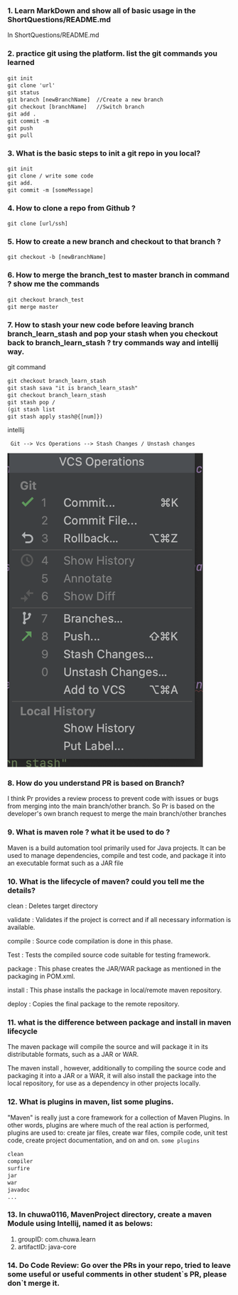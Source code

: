 ### 1. Learn MarkDown and show all of basic usage in the ShortQuestions/README.md
In ShortQuestions/README.md

### 2. practice git using the platform. list the git commands you learned
```
git init
git clone 'url' 
git status
git branch [newBranchName]  //Create a new branch
git checkout [branchName]   //Switch branch
git add .
git commit -m
git push
git pull
```

### 3. What is the basic steps to init a git repo in you local?
```
git init
git clone / write some code
git add.
git commit -m [someMessage]
```

### 4. How to clone a repo from Github ?
```
git clone [url/ssh]
```

### 5. How to create a new branch and checkout to that branch ?
```
git checkout -b [newBranchName]
```

### 6. How to merge the branch_test to master branch in command ? show me the commands
```
git checkout branch_test
git merge master
```

### 7. How to stash your new code before leaving branch branch_learn_stash and pop your stash when you checkout back to branch_learn_stash ? try commands way and intellij way.
git command
```
git checkout branch_learn_stash
git stash sava "it is branch_learn_stash"
git checkout branch_learn_stash
git stash pop / 
(git stash list 
git stash apply stash@{[num]})
```
intellij
```
 Git --> Vcs Operations --> Stash Changes / Unstash changes
```
![avatar](/ShortQuestions/image/stash.png)

### 8. How do you understand PR is based on Branch?
I think Pr provides a review process to prevent code with issues or bugs from merging into the main branch/other branch. So Pr is based on the developer's own branch request to merge the main branch/other branches

### 9. What is maven role ? what it be used to do ?
Maven is a build automation tool primarily used for Java projects. It can be used to manage dependencies, compile and test code, and package it into an executable format such as a JAR file

### 10. What is the lifecycle of maven? could you tell me the details?
<p> clean : Deletes target directory
<p> validate : Validates if the project is correct and if all necessary information
is available.
<p> compile : Source code compilation is done in this phase.
<p> Test : Tests the compiled source code suitable for testing framework.
<p> package : This phase creates the JAR/WAR package as mentioned in the
packaging in POM.xml.
<p> install : This phase installs the package in local/remote maven
repository.
<p> deploy : Copies the final package to the remote repository.

### 11. what is the difference between package and install in maven lifecycle
The maven package  will compile the source and will package it in its distributable formats, such as a JAR or WAR. 
<p>The maven install , however, additionally to compiling the source code and packaging it into a JAR or a WAR, it will also install the package into the local repository, for use as a dependency in other projects locally.

### 12. What is plugins in maven, list some plugins. 
"Maven" is really just a core framework for a collection of Maven Plugins. In other words, plugins are where much of the real action is performed, plugins are used to: create jar files, create war files, compile code, unit test code, create project documentation, and on and on. 
`some plugins `
```
clean
compiler
surfire
jar
war
javadoc
...
```
### 13. In chuwa0116, MavenProject directory, create a maven Module using Intellij, named it as belows:
1.  groupID: com.chuwa.learn
2.  artifactID: java-core
### 14. Do Code Review: Go over the PRs in your repo, tried to leave some useful or useful comments in other student\`s PR, please don`t merge it.

     


